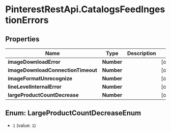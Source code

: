 # PinterestRestApi.CatalogsFeedIngestionErrors

## Properties

Name | Type | Description | Notes
------------ | ------------- | ------------- | -------------
**imageDownloadError** | **Number** |  | [optional] 
**imageDownloadConnectionTimeout** | **Number** |  | [optional] 
**imageFormatUnrecognize** | **Number** |  | [optional] 
**lineLevelInternalError** | **Number** |  | [optional] 
**largeProductCountDecrease** | **Number** |  | [optional] 



## Enum: LargeProductCountDecreaseEnum


* `1` (value: `1`)




